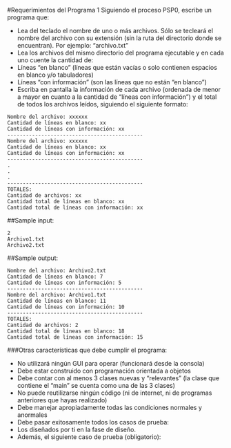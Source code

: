 #Requerimientos del Programa 1
Siguiendo el proceso PSP0, escribe un programa que:
- Lea del teclado el nombre de uno o más archivos. Sólo se tecleará el nombre del archivo con su extensión (sin la ruta del directorio donde se encuentran). Por ejemplo: “archivo.txt”
- Lea los archivos del mismo directorio del programa ejecutable y en cada uno cuente la cantidad de:
- Líneas “en blanco” (líneas que están vacías o solo contienen espacios en blanco y/o tabuladores)
- Líneas “con información” (son las líneas que no están “en blanco”)
- Escriba en pantalla la información de cada archivo (ordenada de menor a mayor en cuanto a la cantidad de “líneas con información”) y el total de todos los archivos leídos, siguiendo el siguiente formato:


```
Nombre del archivo: xxxxxx
Cantidad de líneas en blanco: xx
Cantidad de líneas con información: xx
--------------------------------------------
Nombre del archivo: xxxxxx
Cantidad de líneas en blanco: xx
Cantidad de líneas con información: xx
--------------------------------------------
.	 
.	 
.	 
--------------------------------------------
TOTALES:
Cantidad de archivos: xx
Cantidad total de líneas en blanco: xx
Cantidad total de líneas con información: xx

```

##Sample input:
```
2
Archivo1.txt
Archivo2.txt
```

##Sample output:
```
Nombre del archivo: Archivo2.txt
Cantidad de líneas en blanco: 7
Cantidad de líneas con información: 5
--------------------------------------------
Nombre del archivo: Archivo1.txt
Cantidad de líneas en blanco: 11
Cantidad de líneas con información: 10
--------------------------------------------
TOTALES:
Cantidad de archivos: 2
Cantidad total de líneas en blanco: 18
Cantidad total de líneas con información: 15
```

###Otras características que debe cumplir el programa:
- No utilizará ningún GUI para operar (funcionará desde la consola)
- Debe estar construido con programación orientada a objetos
- Debe contar con al menos 3 clases nuevas y “relevantes” (la clase que contiene el “main” se cuenta como una de las 3 clases)
- No puede reutilizarse ningún código (ni de internet, ni de programas anteriores que hayas realizado)
- Debe manejar apropiadamente todas las condiciones normales y anormales
- Debe pasar exitosamente todos los casos de prueba:
- Los diseñados por ti en la fase de diseño.
- Además, el siguiente caso de prueba (obligatorio):
